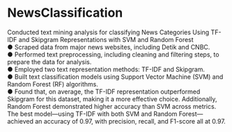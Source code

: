 # NewsClassification
Conducted text mining analysis for classifying News Categories Using TF-IDF and Skipgram Representations with SVM and Random Forest  
●	Scraped data from major news websites, including Detik and CNBC.  
●	Performed text preprocessing, including cleaning and filtering steps, to prepare the data for analysis.  
●	Employed two text representation methods: TF-IDF and Skipgram.  
●	Built text classification models using Support Vector Machine (SVM) and Random Forest (RF) algorithms.  
●	Found that, on average, the TF-IDF representation outperformed Skipgram for this dataset, making it a more effective choice. Additionally, Random Forest demonstrated higher accuracy than SVM across metrics. The best model—using TF-IDF with both SVM and Random Forest—achieved an accuracy of 0.97, with precision, recall, and F1-score all at 0.97.
